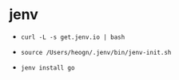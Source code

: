 # jenv
* `curl -L -s get.jenv.io | bash`
* `source /Users/heogn/.jenv/bin/jenv-init.sh`

* `jenv install go`
